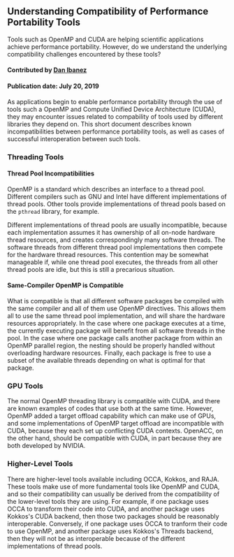 ## Understanding Compatibility of Performance Portability Tools

<!--- deck text start --->
Tools such as OpenMP and CUDA are helping scientific applications achieve performance portability. However, do we understand the underlying compatibility challenges encountered by these tools?
<!--- deck text end --->

#### Contributed by [Dan Ibanez](https://github.com/ibaned)
#### Publication date: July 20, 2019

As applications begin to enable performance portability through the use of
tools such a OpenMP and Compute Unified Device Architecture (CUDA), they may encounter issues related to compability of tools used by different libraries they depend on. This short document describes known incompatibilities between performance portability tools, as well as cases of successful interoperation between such tools.

### Threading Tools
#### Thread Pool Incompatibilities

OpenMP is a standard which describes an interface to a thread pool. Different compilers such as GNU and Intel have different implementations of thread pools. Other tools provide implementations of thread pools based on the `pthread` library, for example.

Different implementations of thread pools are usually incompatible, because each implementation assumes it has ownership of all on-node hardware thread resources, and creates correspondingly many software threads. The software threads from different thread pool implementations then compete for the hardware thread resources. This contention may be somewhat manageable if, while one thread pool executes, the threads from all other thread pools are idle, but this is still a precarious situation.

#### Same-Compiler OpenMP is Compatible
What is compatible is that all different software packages be compiled with the same compiler and all of them use OpenMP directives.
This allows them all to use the same thread pool implementation, and will share the hardware
resources appropriately.
In the case where one package executes at a time, the currently executing package will benefit
from all software threads in the pool.
In the case where one package calls another package from within an OpenMP parallel region,
the nesting should be properly handled without overloading hardware resources.
Finally, each package is free to use a subset of the available threads depending on what
is optimal for that package.

### GPU Tools

The normal OpenMP threading library is compatible with CUDA, and there are known examples of
codes that use both at the same time. However, OpenMP added a target offload capability which can make use of GPUs, and some implementations
of OpenMP target offload are incompatible with CUDA, because they each set up conflicting CUDA contexts. OpenACC, on the other hand, should be compatible with CUDA, in part because they are both developed by NVIDIA.

### Higher-Level Tools

There are higher-level tools available including OCCA, Kokkos, and RAJA.
These tools make use of more fundamental tools like OpenMP and CUDA, and so their
compatibility can usually be derived from the compatibility of the lower-level tools they are using.
For example, if one package uses OCCA to transform their code into CUDA, and another
package uses Kokkos's CUDA backend, then those two packages should be reasonably interoperable.
Conversely, if one package uses OCCA to tranform their code to use OpenMP,
and another package uses Kokkos's Threads backend, then they will not be as interoperable
because of the different implementations of thread pools.

<!---
Publish: yes
Topics: Performance portability
Pinned: no
RSS update: 2019-07-20
--->

